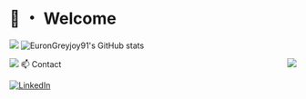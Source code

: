 # 👋 ・ Welcome

[![](https://github-readme-stats-EuronGreyjoy91.vercel.app/api?username=EuronGreyjoy91&show_icons=true&count_private=true)](https://github.com/EuronGreyjoy91)
![EuronGreyjoy91's GitHub stats](https://github-readme-stats.vercel.app/api?username=EuronGreyjoy91&show_icons=true&theme=radical)

<a href="https://github.com/EuronGreyjoy91/github-readme-stats" ><img align="right" src="https://github-readme-stats.vercel.app/api/top-langs/?username=EuronGreyjoy91&layout=compact&theme=material-palenight&hide_border=true" /></a>

![](https://komarev.com/ghpvc/?username=EuronGreyjoy91)
📫 Contact 


[![LinkedIn](https://img.shields.io/badge/LinkedIn-8A2BE2?style=for-the-badge&logo=linkedin&logoColor=white)](https://www.linkedin.com/in/federico-ignacio-ibarra-berardi-015b13124/)

